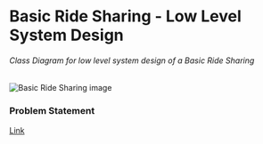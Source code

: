 # Basic Ride Sharing - Low Level System Design

###### Class Diagram for low level system design of a Basic Ride Sharing

![Basic Ride Sharing image](./class%20diagram/cache-low-level-design.png)

### Problem Statement

[Link](./problem-statement.pdf)
